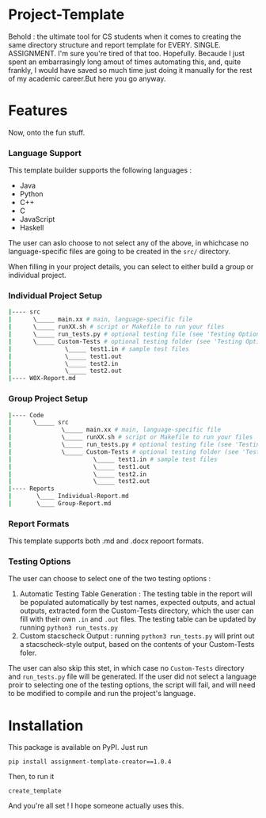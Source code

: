# Project-Template
Behold : the ultimate tool for CS students when it comes to creating the same directory structure and report template for EVERY. SINGLE. ASSIGNMENT. I'm sure you're tired of that too. Hopefully. Becaude I just spent an embarrasingly long amout of times automating this, and, quite frankly, I would have saved so much time just doing it manually for the rest of my academic career.But here you go anyway. 

# Features 

Now, onto the fun stuff. 

### Language Support
This template builder supports the following languages : 
- Java 
- Python 
- C++
- C 
- JavaScript 
- Haskell

The user can aslo choose to not select any of the above, in whichcase no language-specific files are going to be created in the `src/` directory. 

When filling in your project details, you can select to either build a group or individual project. 
### Individual Project Setup
```bash
|---- src
|      \_____ main.xx # main, language-specific file
|      \_____ runXX.sh # script or Makefile to run your files
|      \_____ run_tests.py # optional testing file (see 'Testing Options')
|      \_____ Custom-Tests # optional testing folder (see 'Testing Options')
|               \_____ test1.in # sample test files 
|               \_____ test1.out
|               \_____ test2.in
|               \_____ test2.out
|---- W0X-Report.md
```
### Group Project Setup
```bash
|---- Code
|      \_____ src
|              \_____ main.xx # main, language-specific file
|              \_____ runXX.sh # script or Makefile to run your files
|              \_____ run_tests.py # optional testing file (see 'Testing Options')
|              \_____ Custom-Tests # optional testing folder (see 'Testing Options')
|                       \_____ test1.in # sample test files 
|                       \_____ test1.out
|                       \_____ test2.in
|                       \_____ test2.out
|---- Reports 
|       \____ Individual-Report.md
|       \____ Group-Report.md
```

### Report Formats 
This template supports both .md and .docx repoort formats.

### Testing Options
The user can choose to select one of the two testing options : 

1. Automatic Testing Table Generation : The testing table in the report will be populated automatically by test names, expected outputs, and actual outputs, extracted form the Custom-Tests directory, which the user can fill with their own `.in` and `.out` files. The testing table can be updated by running `python3 run_tests.py`
2. Custom stacscheck Output : running `python3 run_tests.py` will print out a stacscheck-style output, based on the contents of your Custom-Tests foler.

The user can also skip this stet, in which case no `Custom-Tests` directory and `run_tests.py` file will be generated. If the user did not select a language proir to selecting one of the testing options, the script will fail, and will need to be modified to compile and run the project's language. 

# Installation 
This package is available on PyPI. Just run
```
pip install assignment-template-creator==1.0.4
```
Then, to run it
```
create_template
```
And you're all set ! I hope someone actually uses this. 
